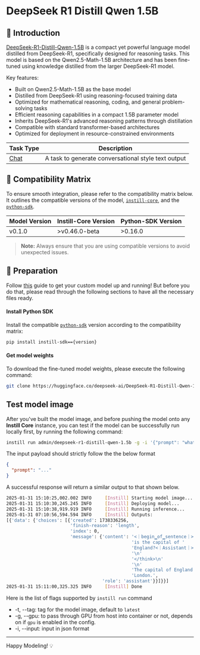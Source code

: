 # DeepSeek R1 Distill Qwen 1.5B

## 📖 Introduction

[DeepSeek-R1-Distill-Qwen-1.5B](https://huggingface.co/deepseek-ai/DeepSeek-R1-Distill-Qwen-1.5B) is a compact yet powerful language model distilled from DeepSeek-R1, specifically designed for reasoning tasks. This model is based on the Qwen2.5-Math-1.5B architecture and has been fine-tuned using knowledge distilled from the larger DeepSeek-R1 model.

Key features:
- Built on Qwen2.5-Math-1.5B as the base model
- Distilled from DeepSeek-R1 using reasoning-focused training data
- Optimized for mathematical reasoning, coding, and general problem-solving tasks
- Efficient reasoning capabilities in a compact 1.5B parameter model
- Inherits DeepSeek-R1's advanced reasoning patterns through distillation
- Compatible with standard transformer-based architectures
- Optimized for deployment in resource-constrained environments

| Task Type                                                          | Description                                                                                                          |
| ------------------------------------------------------------------ | -------------------------------------------------------------------------------------------------------------------- |
| [Chat](https://www.instill.tech/docs/model/ai-task#chat) | A task to generate conversational style text output  |

## 🔄 Compatibility Matrix

To ensure smooth integration, please refer to the compatibility matrix below. It outlines the compatible versions of the model, [`instill-core`](https://github.com/instill-ai/instill-core), and the [`python-sdk`](https://github.com/instill-ai/python-sdk).

| Model Version | Instill-Core Version | Python-SDK Version |
| ------------- | -------------------- | ------------------ |
| v0.1.0        | >v0.46.0-beta        | >0.16.0            |

> **Note:** Always ensure that you are using compatible versions to avoid unexpected issues.

## 🚀 Preparation

Follow [this](../README.md) guide to get your custom model up and running! But before you do that, please read through the following sections to have all the necessary files ready.

#### Install Python SDK

Install the compatible [`python-sdk`](https://github.com/instill-ai/python-sdk) version according to the compatibility matrix:

```bash
pip install instill-sdk=={version}
```

#### Get model weights

To download the fine-tuned model weights, please execute the following command:

```bash
git clone https://huggingface.co/deepseek-ai/DeepSeek-R1-Distill-Qwen-1.5B
```

## Test model image

After you've built the model image, and before pushing the model onto any **Instill Core** instance, you can test if the model can be successfully run locally first, by running the following command:

```bash
instill run admin/deepseek-r1-distill-qwen-1.5b -g -i '{"prompt": "what is the capital of England?"}'
```

The input payload should strictly follow the the below format

```json
{
  "prompt": "..."
}
```

A successful response will return a similar output to that shown below.

```bash
2025-01-31 15:10:25,002.002 INFO     [Instill] Starting model image...
2025-01-31 15:10:30,245.245 INFO     [Instill] Deploying model...
2025-01-31 15:10:38,919.919 INFO     [Instill] Running inference...
2025-01-31 07:10:56,594.594 INFO     [Instill] Outputs:
[{'data': {'choices': [{'created': 1738336256,
                        'finish-reason': 'length',
                        'index': 0,
                        'message': {'content': '<｜begin▁of▁sentence｜><｜User｜>what '
                                               'is the capital of '
                                               'England?<｜Assistant｜><think>\n'
                                               '\n'
                                               '</think>\n'
                                               '\n'
                                               'The capital of England is '
                                               'London.',
                                    'role': 'assistant'}}]}}]
2025-01-31 15:11:00,325.325 INFO     [Instill] Done
```

Here is the list of flags supported by `instill run` command

- -t, --tag: tag for the model image, default to `latest`
- -g, --gpu: to pass through GPU from host into container or not, depends on if `gpu` is enabled in the config.
- -i, --input: input in json format

---

Happy Modeling! 💡

